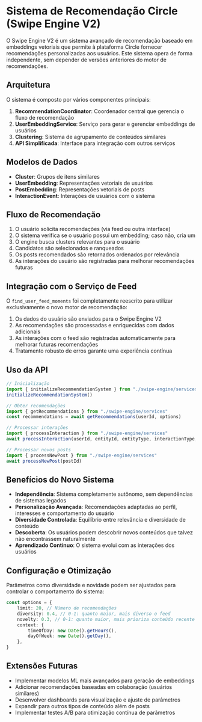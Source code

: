 # Sistema de Recomendação Circle (Swipe Engine V2)

O Swipe Engine V2 é um sistema avançado de recomendação baseado em embeddings vetoriais que permite à plataforma Circle fornecer recomendações personalizadas aos usuários. Este sistema opera de forma independente, sem depender de versões anteriores do motor de recomendações.

## Arquitetura

O sistema é composto por vários componentes principais:

1. **RecommendationCoordinator**: Coordenador central que gerencia o fluxo de recomendação
2. **UserEmbeddingService**: Serviço para gerar e gerenciar embeddings de usuários
4. **Clustering**: Sistema de agrupamento de conteúdos similares
5. **API Simplificada**: Interface para integração com outros serviços

## Modelos de Dados

-   **Cluster**: Grupos de itens similares
-   **UserEmbedding**: Representações vetoriais de usuários
-   **PostEmbedding**: Representações vetoriais de posts
-   **InteractionEvent**: Interações de usuários com o sistema

## Fluxo de Recomendação

1. O usuário solicita recomendações (via feed ou outra interface)
2. O sistema verifica se o usuário possui um embedding; caso não, cria um
3. O engine busca clusters relevantes para o usuário
4. Candidatos são selecionados e ranqueados
5. Os posts recomendados são retornados ordenados por relevância
6. As interações do usuário são registradas para melhorar recomendações futuras

## Integração com o Serviço de Feed

O `find_user_feed_moments` foi completamente reescrito para utilizar exclusivamente o novo motor de recomendação:

1. Os dados do usuário são enviados para o Swipe Engine V2
2. As recomendações são processadas e enriquecidas com dados adicionais
3. As interações com o feed são registradas automaticamente para melhorar futuras recomendações
4. Tratamento robusto de erros garante uma experiência contínua

## Uso da API

```typescript
// Inicialização
import { initializeRecommendationSystem } from "./swipe-engine/services"
initializeRecommendationSystem()

// Obter recomendações
import { getRecommendations } from "./swipe-engine/services"
const recommendations = await getRecommendations(userId, options)

// Processar interações
import { processInteraction } from "./swipe-engine/services"
await processInteraction(userId, entityId, entityType, interactionType, metadata)

// Processar novos posts
import { processNewPost } from "./swipe-engine/services"
await processNewPost(postId)
```

## Benefícios do Novo Sistema

-   **Independência**: Sistema completamente autônomo, sem dependências de sistemas legados
-   **Personalização Avançada**: Recomendações adaptadas ao perfil, interesses e comportamento do usuário
-   **Diversidade Controlada**: Equilíbrio entre relevância e diversidade de conteúdo
-   **Descoberta**: Os usuários podem descobrir novos conteúdos que talvez não encontrassem naturalmente
-   **Aprendizado Contínuo**: O sistema evolui com as interações dos usuários

## Configuração e Otimização

Parâmetros como diversidade e novidade podem ser ajustados para controlar o comportamento do sistema:

```typescript
const options = {
    limit: 20, // Número de recomendações
    diversity: 0.4, // 0-1: quanto maior, mais diverso o feed
    novelty: 0.3, // 0-1: quanto maior, mais prioriza conteúdo recente
    context: {
        timeOfDay: new Date().getHours(),
        dayOfWeek: new Date().getDay(),
    },
}
```

## Extensões Futuras

-   Implementar modelos ML mais avançados para geração de embeddings
-   Adicionar recomendações baseadas em colaboração (usuários similares)
-   Desenvolver dashboards para visualização e ajuste de parâmetros
-   Expandir para outros tipos de conteúdo além de posts
-   Implementar testes A/B para otimização contínua de parâmetros
